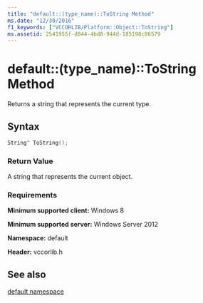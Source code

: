 ```yaml
---
title: "default::(type_name)::ToString Method"
ms.date: "12/30/2016"
f1_keywords: ["VCCORLIB/Platform::Object::ToString"]
ms.assetid: 2541955f-d844-4bd8-944d-185198c86579
---
```

# default::(type_name)::ToString Method

Returns a string that represents the current type.

## Syntax

```cpp
String^ ToString();
```

### Return Value

A string that represents the current object.

### Requirements

**Minimum supported client:** Windows 8

**Minimum supported server:** Windows Server 2012

**Namespace:** default

**Header:** vccorlib.h

## See also

[default namespace](../cppcx/default-namespace.md)
